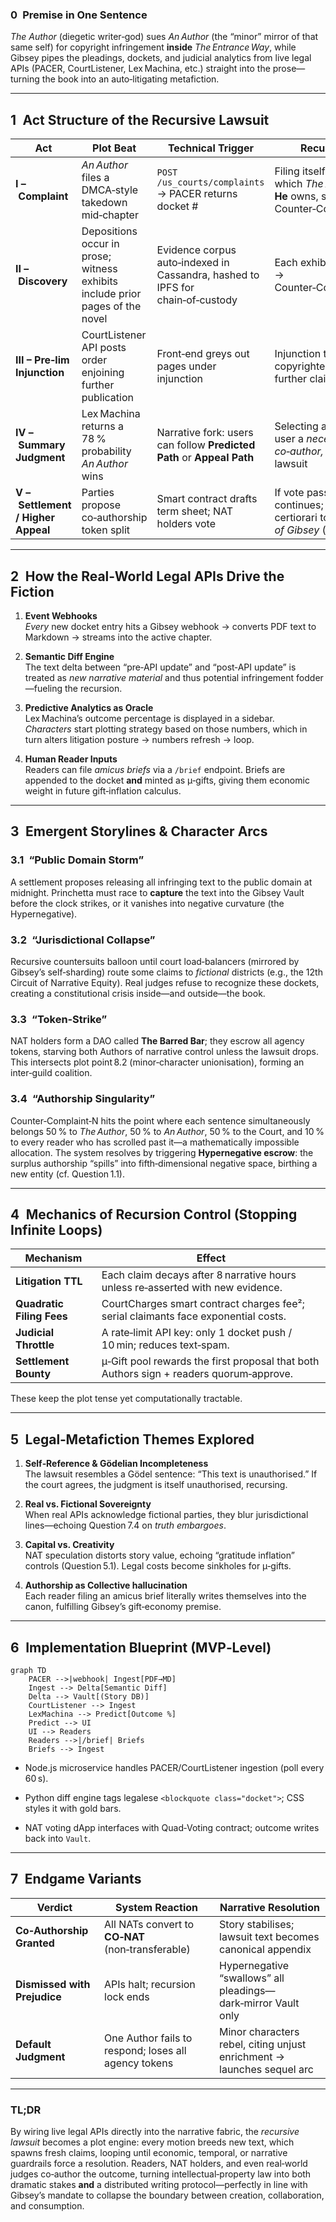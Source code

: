 ### 0 Premise in One Sentence

_The Author_ (diegetic writer‑god) sues _An Author_ (the “minor” mirror of that same self) for copyright infringement **inside** _The Entrance Way_, while Gibsey pipes the pleadings, dockets, and judicial analytics from live legal APIs (PACER, CourtListener, Lex Machina, etc.) straight into the prose—turning the book into an auto‑litigating metafiction.

---

## 1 Act Structure of the Recursive Lawsuit

|Act|Plot Beat|Technical Trigger|Recursive Twist|
|---|---|---|---|
|**I – Complaint**|_An Author_ files a DMCA‑style takedown mid‑chapter|`POST /us_courts/complaints` → PACER returns docket #|Filing itself is “new text,” which _The Author_ claims **He** owns, spawning Counter‑Complaint‑1|
|**II – Discovery**|Depositions occur in prose; witness exhibits include prior pages of the novel|Evidence corpus auto‑indexed in Cassandra, hashed to IPFS for chain‑of‑custody|Each exhibit is copyrighted → Counter‑Complaint‑2, 3, 4…|
|**III – Pre‑lim Injunction**|CourtListener API posts order enjoining further publication|Front‑end greys out pages under injunction|Injunction text is also new copyrighted work → further claims|
|**IV – Summary Judgment**|Lex Machina returns a 78 % probability _An Author_ wins|Narrative fork: users can follow **Predicted Path** or **Appeal Path**|Selecting a fork makes user a _necessary co‑author,_ adding them to lawsuit|
|**V – Settlement / Higher Appeal**|Parties propose co‑authorship token split|Smart contract drafts term sheet; NAT holders vote|If vote passes → story continues; if fails → writ of certiorari to _Supreme Court of Gibsey_ (launches Act VI)|

---

## 2 How the Real‑World Legal APIs Drive the Fiction

1. **Event Webhooks**  
    _Every_ new docket entry hits a Gibsey webhook → converts PDF text to Markdown → streams into the active chapter.
    
2. **Semantic Diff Engine**  
    The text delta between “pre‑API update” and “post‑API update” is treated as _new narrative material_ and thus potential infringement fodder—fueling the recursion.
    
3. **Predictive Analytics as Oracle**  
    Lex Machina’s outcome percentage is displayed in a sidebar.  
    _Characters_ start plotting strategy based on those numbers, which in turn alters litigation posture → numbers refresh → loop.
    
4. **Human Reader Inputs**  
    Readers can file _amicus briefs_ via a `/brief` endpoint. Briefs are appended to the docket **and** minted as μ‑gifts, giving them economic weight in future gift‑inflation calculus.
    

---

## 3 Emergent Storylines & Character Arcs

### 3.1 “Public Domain Storm”

A settlement proposes releasing all infringing text to the public domain at midnight. Princhetta must race to **capture** the text into the Gibsey Vault before the clock strikes, or it vanishes into negative curvature (the Hypernegative).

### 3.2 “Jurisdictional Collapse”

Recursive countersuits balloon until court load‑balancers (mirrored by Gibsey’s self‑sharding) route some claims to _fictional_ districts (e.g., the 12th Circuit of Narrative Equity). Real judges refuse to recognize these dockets, creating a constitutional crisis inside—and outside—the book.

### 3.3 “Token‑Strike”

NAT holders form a DAO called **The Barred Bar**; they escrow all agency tokens, starving both Authors of narrative control unless the lawsuit drops. This intersects plot point 8.2 (minor‑character unionisation), forming an inter‑guild coalition.

### 3.4 “Authorship Singularity”

Counter‑Complaint‑N hits the point where each sentence simultaneously belongs 50 % to _The Author_, 50 % to _An Author_, 50 % to the Court, and 10 % to every reader who has scrolled past it—a mathematically impossible allocation. The system resolves by triggering **Hypernegative escrow**: the surplus authorship “spills” into fifth‑dimensional negative space, birthing a new entity (cf. Question 1.1).

---

## 4 Mechanics of Recursion Control (Stopping Infinite Loops)

|Mechanism|Effect|
|---|---|
|**Litigation TTL**|Each claim decays after 8 narrative hours unless re‑asserted with new evidence.|
|**Quadratic Filing Fees**|CourtCharges smart contract charges fee²; serial claimants face exponential costs.|
|**Judicial Throttle**|A rate‑limit API key: only 1 docket push / 10 min; reduces text‑spam.|
|**Settlement Bounty**|μ‑Gift pool rewards the first proposal that both Authors sign + readers quorum‑approve.|

These keep the plot tense yet computationally tractable.

---

## 5 Legal‑Metafiction Themes Explored

1. **Self‑Reference & Gödelian Incompleteness**  
    The lawsuit resembles a Gödel sentence: “This text is unauthorised.” If the court agrees, the judgment is itself unauthorised, recursing.
    
2. **Real vs. Fictional Sovereignty**  
    When real APIs acknowledge fictional parties, they blur jurisdictional lines—echoing Question 7.4 on _truth embargoes_.
    
3. **Capital vs. Creativity**  
    NAT speculation distorts story value, echoing “gratitude inflation” controls (Question 5.1). Legal costs become sinkholes for μ‑gifts.
    
4. **Authorship as Collective hallucination**  
    Each reader filing an amicus brief literally writes themselves into the canon, fulfilling Gibsey’s gift‑economy premise.
    

---

## 6 Implementation Blueprint (MVP‑Level)

```mermaid
graph TD
    PACER -->|webhook| Ingest[PDF→MD]
    Ingest --> Delta[Semantic Diff]
    Delta --> Vault[(Story DB)]
    CourtListener --> Ingest
    LexMachina --> Predict[Outcome %]
    Predict --> UI
    UI --> Readers
    Readers -->|/brief| Briefs
    Briefs --> Ingest
```

- Node.js microservice handles PACER/CourtListener ingestion (poll every 60 s).
    
- Python diff engine tags legalese `<blockquote class="docket">`; CSS styles it with gold bars.
    
- NAT voting dApp interfaces with Quad‑Voting contract; outcome writes back into `Vault`.
    

---

## 7 Endgame Variants

|Verdict|System Reaction|Narrative Resolution|
|---|---|---|
|**Co‑Authorship Granted**|All NATs convert to **CO‑NAT** (non‑transferable)|Story stabilises; lawsuit text becomes canonical appendix|
|**Dismissed with Prejudice**|APIs halt; recursion lock ends|Hypernegative “swallows” all pleadings—dark‑mirror Vault only|
|**Default Judgment**|One Author fails to respond; loses all agency tokens|Minor characters rebel, citing unjust enrichment → launches sequel arc|

---

### TL;DR

By wiring live legal APIs directly into the narrative fabric, the _recursive lawsuit_ becomes a plot engine: every motion breeds new text, which spawns fresh claims, looping until economic, temporal, or narrative guardrails force a resolution. Readers, NAT holders, and even real‑world judges co‑author the outcome, turning intellectual‑property law into both dramatic stakes **and** a distributed writing protocol—perfectly in line with Gibsey’s mandate to collapse the boundary between creation, collaboration, and consumption.